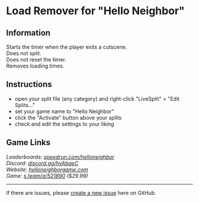 # Load Remover for "Hello Neighbor"
## Information
Starts the timer when the player exits a cutscene.  
Does not split.  
Does not reset the timer.  
Removes loading times.

## Instructions
* open your split file (any category) and right-click "LiveSplit" > "Edit Splits..."
* set your game name to "Hello Neighbor"
* click the "Activate" button above your splits
* check and edit the settings to your liking

## Game Links
*Leaderboards: [speedrun.com/helloneighbor](https://speedrun.com/helloneighbor)*  
*Discord: [discord.gg/hvAbaeC](https://discord.gg/hvAbaeC)*  
*Website: [helloneighborgame.com](https://helloneighborgame.com)*  
*Game: [s.team/a/521890](https://s.team/a/521890) ($29.99)*

---
If there are issues, please [create a new issue](https://github.com/just-ero/AutoSplitTools/issues/new/choose) here on GitHub.